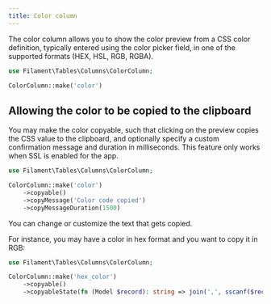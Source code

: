 ```yaml
---
title: Color column
---
```


The color column allows you to show the color preview from a CSS color definition, typically entered using the color picker field, in one of the supported formats (HEX, HSL, RGB, RGBA).

```php
use Filament\Tables\Columns\ColorColumn;

ColorColumn::make('color')
```

## Allowing the color to be copied to the clipboard

You may make the color copyable, such that clicking on the preview copies the CSS value to the clipboard, and optionally specify a custom confirmation message and duration in milliseconds. This feature only works when SSL is enabled for the app.

```php
use Filament\Tables\Columns\ColorColumn;

ColorColumn::make('color')
    ->copyable()
    ->copyMessage('Color code copied')
    ->copyMessageDuration(1500)
```

You can change or customize the text that gets copied.

For instance, you may have a color in hex format and you want to copy it in RGB:

```php
use Filament\Tables\Columns\ColorColumn;

ColorColumn::make('hex_color')
    ->copyable()
    ->copyableState(fn (Model $record): string => join(',', sscanf($record->hex_color, "#%02x%02x%02x")))
```
